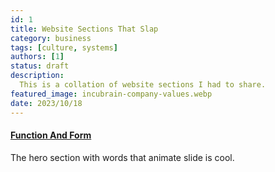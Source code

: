 ```yaml
---
id: 1
title: Website Sections That Slap
category: business
tags: [culture, systems]
authors: [1]
status: draft
description:
  This is a collation of website sections I had to share.
featured_image: incubrain-company-values.webp
date: 2023/10/18
---
```


#### [Function And Form](https://www.functionandform.co.uk/)

The hero section with words that animate slide is cool.
